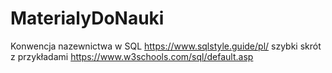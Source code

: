 # MaterialyDoNauki
Konwencja nazewnictwa w SQL https://www.sqlstyle.guide/pl/
szybki skrót z przykładami https://www.w3schools.com/sql/default.asp
